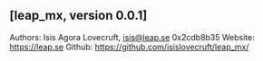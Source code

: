 
[leap_mx, version 0.0.1]
------------------------
Authors: 	Isis Agora Lovecruft, <isis@leap.se> 0x2cdb8b35
Website: 	https://leap.se
Github: 	https://github.com/isislovecruft/leap_mx/

